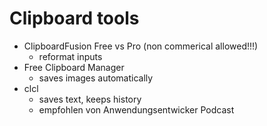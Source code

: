 Clipboard tools
===============

- ClipboardFusion Free vs Pro (non commerical allowed!!!)
	- reformat inputs
- Free Clipboard Manager
	- saves images automatically
- clcl
	- saves text, keeps history
	- empfohlen von Anwendungsentwicker Podcast